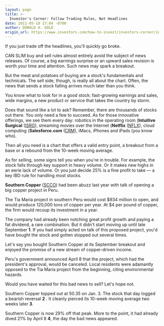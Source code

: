 ```yaml
---
layout: page
title: >-
  Investor's Corner: Follow Trading Rules, Not Headlines
date: 2011-05-18 17:04 -0700
author: DONALD H. GOLD
origin_url: https://www.investors.com/how-to-invest/investors-corner/investors-corner-follow-trading-rules-not-headlines/
---
```


If you just trade off the headlines, you'll quickly go broke.

CAN SLIM buy and sell rules almost entirely avoid the subject of news releases. Of course, a big earnings surprise or an upward sales revision is worth your time and attention. Such news may spark a breakout.

But the meat and potatoes of buying are a stock's fundamentals and technicals. The sell side, though, is really all about the chart. Often, the news that sends a stock falling arrives much later than you think.

You know what to look for in a good stock: fast-growing earnings and sales, wide margins, a new product or service that takes the country by storm.

Does that sound like a lot to ask? Remember, there are thousands of stocks out there. You only need a few to succeed. As for those innovative offerings, we see them every day: robotics in the operating room (**Intuitive Surgical** ([ISRG](https://research.investors.com/quote.aspx?symbol=ISRG)), streaming movies over the Internet (**Netflix** ([NFLX](https://research.investors.com/quote.aspx?symbol=NFLX)), cloud computing (**Salesforce.com** ([CRM](https://research.investors.com/quote.aspx?symbol=CRM)), iMacs, iPhones and iPads (you know who).

Then all you need is a chart that offers a valid entry point, a breakout from a base or a rebound from the 10-week moving average.

As for selling, some signs tell you when you're in trouble. For example, the stock falls through key support in heavy volume. Or it makes new highs in an eerie lack of volume. Or you just decide 25% is a fine profit to take — a key IBD rule for handling most stocks.

**Southern Copper** ([SCCO](https://research.investors.com/quote.aspx?symbol=SCCO)) had been abuzz last year with talk of opening a big copper project in Peru.

The Tia Maria project in southern Peru would cost \$934 million to open, and would produce 120,000 tons of copper per year. At \$4 per pound of copper, the firm would recoup its investment in a year.

The company had already been notching great profit growth and paying a fat dividend, a rare combination. But it didn't start moving up until late September **1**. If you had simply acted on talk of this proposed project, you'd have bought the stock and gotten stopped out several times.

Let's say you bought Southern Copper at its September breakout and enjoyed the promise of a new stream of copper-driven income.

Peru's government announced April 8 that the project, which had the president's approval, would be canceled. Local residents were adamantly opposed to the Tia Maria project from the beginning, citing environmental hazards.

Would you have waited for this bad news to sell? Let's hope not.

Southern Copper topped out at 50.35 on Jan. 3. The stock that day logged a bearish reversal **2** . It cleanly pierced its 10-week moving average two weeks later **3**.

Southern Copper is now 29% off that peak. More to the point, it had already dived 21% by April 8 **4**, the day the bad news appeared.
